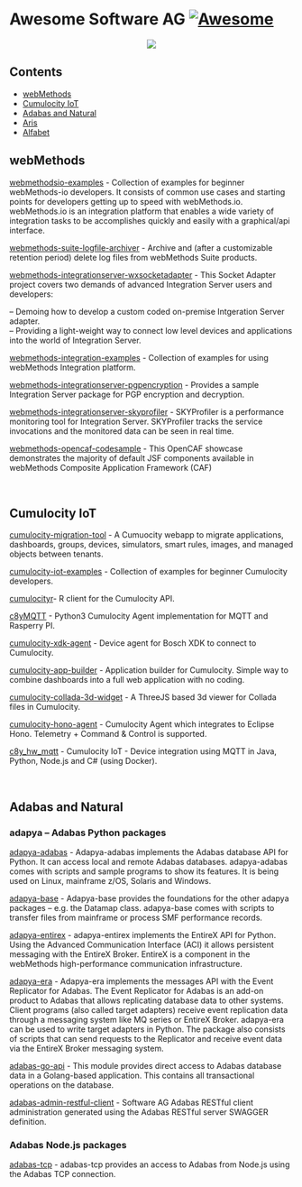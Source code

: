 # Awesome Software AG [![Awesome](https://awesome.re/badge.svg)](https://awesome.re)
<p align="center">
<a href="https://www.softwareag.com/en_corporate.html"><img src="https://info.softwareag.com/rs/858-DJP-749/images/SAG_logo_200x200_New.png" style="max-width: 75% !important;"></a></br>
</p>


## Contents
* [webMethods](#webMethods)
* [Cumulocity IoT](#Cumulocity-IoT)
* [Adabas and Natural](#Adabas-and-Natural)
* [Aris](#Aris)
* [Alfabet](#Alfabet)
 
## webMethods
 
[webmethodsio-examples](https://github.com/SoftwareAG/webmethodsio-examples) - Collection of examples for beginner webMethods-io developers. It consists of common use cases and starting points for developers getting up to speed with webMethods.io. webMethods.io is an integration platform that enables a wide variety of integration tasks to be accomplishes quickly and easily with a graphical/api interface.

[webmethods-suite-logfile-archiver](https://github.com/SoftwareAG/webmethods-suite-logfile-archiver) - Archive and (after a customizable retention period) delete log files from webMethods Suite products.

[webmethods-integrationserver-wxsocketadapter](https://github.com/SoftwareAG/webmethods-integrationserver-wxsocketadapter) - This Socket Adapter project covers two demands of advanced Integration Server users and developers:

 &ndash; Demoing how to develop a custom coded on-premise Intgeration Server adapter.<br/>
 &ndash; Providing a light-weight way to connect low level devices and applications into the world of Integration Server.
 
[webmethods-integration-examples](https://github.com/SoftwareAG/webmethods-integration-examples) - Collection of examples for using webMethods Integration platform.
 
[webmethods-integrationserver-pgpencryption](https://github.com/SoftwareAG/webmethods-integrationserver-pgpencryption) - Provides a sample Integration Server package for PGP encryption and decryption.
 
[webmethods-integrationserver-skyprofiler](https://github.com/SoftwareAG/webmethods-integrationserver-skyprofiler) - SKYProfiler is a performance monitoring tool for Integration Server. SKYProfiler tracks the service invocations and the monitored data can be seen in real time.

[webmethods-opencaf-codesample](https://github.com/SoftwareAG/webmethods-opencaf-codesample) - This OpenCAF showcase demonstrates the majority of default JSF components available in webMethods Composite Application Framework (CAF)
 
<br>

## Cumulocity IoT

[cumulocity-migration-tool](https://github.com/SoftwareAG/cumulocity-migration-tool) - A Cumuocity webapp to migrate applications, dashboards, groups, devices, simulators, smart rules, images, and managed objects between tenants.

[cumulocity-iot-examples](https://github.com/SoftwareAG/cumulocity-iot-examples) - Collection of examples for beginner Cumulocity developers.

[cumulocityr](https://github.com/SoftwareAG/cumulocityr)- R client for the Cumulocity API. 

[c8yMQTT](https://github.com/SoftwareAG/c8yMQTT) - Python3 Cumulocity Agent implementation for MQTT and Rasperry PI.

[cumulocity-xdk-agent](https://github.com/SoftwareAG/cumulocity-xdk-agent) - Device agent for Bosch XDK to connect to Cumulocity.

[cumulocity-app-builder](https://github.com/SoftwareAG/cumulocity-app-builder) - Application builder for Cumulocity. Simple way to combine dashboards into a full web application with no coding.

[cumulocity-collada-3d-widget](https://github.com/SoftwareAG/cumulocity-collada-3d-widget) - A ThreeJS based 3d viewer for Collada files in Cumulocity.

[cumulocity-hono-agent](https://github.com/SoftwareAG/cumulocity-hono-agent) - Cumulocity Agent which integrates to Eclipse Hono. Telemetry + Command & Control is supported. 

[c8y_hw_mqtt](https://github.com/SoftwareAG/c8y_hw_mqtt) - Cumulocity IoT - Device integration using MQTT in Java, Python, Node.js and C# (using Docker).

<br>

## Adabas and Natural

### adapya – Adabas Python packages

[adapya-adabas](https://github.com/SoftwareAG/adapya-adabas) - Adapya-adabas implements the Adabas database API for Python. It can access local and remote Adabas databases. adapya-adabas comes with scripts and sample programs to show its features. It is being used on Linux, mainframe z/OS, Solaris and Windows.

[adapya-base](https://github.com/SoftwareAG/adapya-base) - Adapya-base provides the foundations for the other adapya packages – e.g. the Datamap class. adapya-base comes with scripts to transfer files from mainframe or process SMF performance records.

[adapya-entirex](https://github.com/SoftwareAG/adapya-entirex) - adapya-entirex implements the EntireX API for Python. Using the Advanced Communication Interface (ACI) it allows persistent messaging with the EntireX Broker. EntireX is a component in the webMethods high-performance communication infrastructure.

[adapya-era](https://github.com/SoftwareAG/adapya-era) - Adapya-era implements the messages API with the Event Replicator for Adabas. The Event Replicator for Adabas is an add-on product to Adabas that allows replicating database data to other systems. Client programs (also called target adapters) receive event replication data through a messaging system like MQ series or EntireX Broker. adapya-era can be used to write target adapters in Python. The package also consists of scripts that can send requests to the Replicator and receive event data via the EntireX Broker messaging system.

[adabas-go-api](https://github.com/SoftwareAG/adabas-go-api) - This module provides direct access to Adabas database data in a Golang-based application. This contains all transactional operations on the database.

[adabas-admin-restful-client](https://github.com/SoftwareAG/adabas-admin-restful-client) - Software AG Adabas RESTful client administration generated using the Adabas RESTful server SWAGGER definition.

### Adabas Node.js packages

[adabas-tcp](https://github.com/SoftwareAG/adabas-tcp) - adabas-tcp provides an access to Adabas from Node.js using the Adabas TCP connection.
